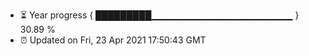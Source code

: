 - ⏳ Year progress { █████████▁▁▁▁▁▁▁▁▁▁▁▁▁▁▁▁▁▁▁▁▁ } 30.89 %
- ⏰ Updated on Fri, 23 Apr 2021 17:50:43 GMT

